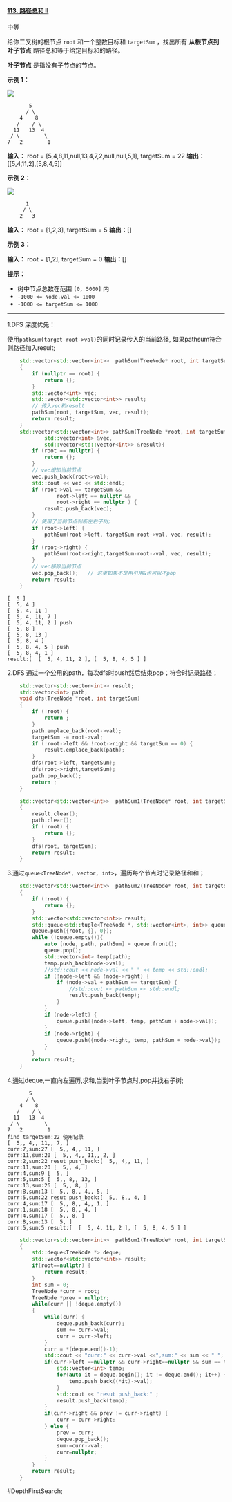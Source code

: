 #### [113. 路径总和 II](https://leetcode.cn/problems/path-sum-ii/)

中等

给你二叉树的根节点 `root` 和一个整数目标和 `targetSum` ，找出所有 **从根节点到叶子节点** 路径总和等于给定目标和的路径。

**叶子节点** 是指没有子节点的节点。

**示例 1：**

![](https://assets.leetcode.com/uploads/2021/01/18/pathsumii1.jpg)

```
       5
      / \
    4    8
   /    / \
  11   13  4
 / \        \
7   2        1
```
**输入：** root = [5,4,8,11,null,13,4,7,2,null,null,5,1], targetSum = 22
**输出：** \[[5,4,11,2],[5,8,4,5]\]

**示例 2：**

![](https://assets.leetcode.com/uploads/2021/01/18/pathsum2.jpg)
```
      1
     / \
    2   3
```
**输入：** root = [1,2,3], targetSum = 5
**输出：**[]

**示例 3：**

**输入：** root = [1,2], targetSum = 0
**输出：**[]

**提示：**

- 树中节点总数在范围 `[0, 5000]` 内
- `-1000 <= Node.val <= 1000`
- `-1000 <= targetSum <= 1000`
---- ----
1.DFS 深度优先：

使用`pathsum(target-root->val)`的同时记录传入的当前路径,
如果pathsum符合则路径加入result;
```cpp
    std::vector<std::vector<int>>  pathSum(TreeNode* root, int targetSum)
    {
        if (nullptr == root) {
            return {};
        }
        std::vector<int> vec;
        std::vector<std::vector<int>> result;
        // 传入vec和result
        pathSum(root, targetSum, vec, result);
        return result;
    }
    std::vector<std::vector<int>> pathSum(TreeNode *root, int targetSum,
            std::vector<int> &vec,
            std::vector<std::vector<int>> &result){
        if (root == nullptr) {
            return {};
        }
        // vec增加当前节点
        vec.push_back(root->val);
        std::cout << vec << std::endl;
        if (root->val == targetSum &&
                root->left == nullptr &&
                root->right == nullptr ) {
            result.push_back(vec);
        }
        // 使用了当前节点判断左右子树;
        if (root->left) {
            pathSum(root->left, targetSum-root->val, vec, result);
        }
        if (root->right) {
            pathSum(root->right,targetSum-root->val, vec, result);
        }
        // vec移除当前节点
        vec.pop_back();   // 这里如果不是用引用&也可以不pop
        return result;
    }
```

```
[  5 ]
[  5, 4 ]
[  5, 4, 11 ]
[  5, 4, 11, 7 ]
[  5, 4, 11, 2 ] push
[  5, 8 ]
[  5, 8, 13 ]
[  5, 8, 4 ]
[  5, 8, 4, 5 ] push
[  5, 8, 4, 1 ]
result:[  [  5, 4, 11, 2 ], [  5, 8, 4, 5 ] ]
```

2.DFS 通过一个公用的path，每次dfs时push然后结束pop；符合时记录路径；
```cpp
    std::vector<std::vector<int>> result;
    std::vector<int> path;
    void dfs(TreeNode *root, int targetSum)
    {
        if (!root) {
            return ;
        }
        path.emplace_back(root->val);
        targetSum -= root->val;
        if (!root->left && !root->right && targetSum == 0) {
            result.emplace_back(path);
        }
        dfs(root->left, targetSum);
        dfs(root->right,targetSum);
        path.pop_back();
        return ;
    }

    std::vector<std::vector<int>>  pathSum1(TreeNode* root, int targetSum)
    {
        result.clear();
        path.clear();
        if (!root) {
            return {};
        }
        dfs(root, targetSum);
        return result;
    }
```
3.通过`queue<TreeNode*, vector, int>`，遍历每个节点时记录路径和和；
```cpp
    std::vector<std::vector<int>>  pathSum2(TreeNode* root, int targetSum)
    {
        if (!root) {
            return {};
        }
        std::vector<std::vector<int>> result;
        std::queue<std::tuple<TreeNode *, std::vector<int>, int>> queue;
        queue.push({root, {}, 0});
        while (!queue.empty()){
            auto [node, path, pathSum] = queue.front();
            queue.pop();
            std::vector<int> temp(path);
            temp.push_back(node->val);
            //std::cout << node->val << " " << temp << std::endl;
            if (!node->left && !node->right) {
                if (node->val + pathSum == targetSum) {
                    //std::cout << pathSum << std::endl;
                    result.push_back(temp);
                }
            }
            if (node->left) {
                queue.push({node->left, temp, pathSum + node->val});
            }
            if (node->right) {
                queue.push({node->right, temp, pathSum + node->val});
            }
        }
        return result;
    }
```
4.通过deque,一直向左遍历,求和,当到叶子节点时,pop并找右子树;
```
       5
      / \
    4    8
   /    / \
  11   13  4
 / \        \
7   2        1
find targetSum:22 使用记录
[  5,, 4,, 11,, 7, ]
curr:7,sum:27 [  5,, 4,, 11, ]
curr:11,sum:20 [  5,, 4,, 11,, 2, ]
curr:2,sum:22 resut push_back:[  5,, 4,, 11, ]
curr:11,sum:20 [  5,, 4, ]
curr:4,sum:9 [  5, ]
curr:5,sum:5 [  5,, 8,, 13, ]
curr:13,sum:26 [  5,, 8, ]
curr:8,sum:13 [  5,, 8,, 4,, 5, ]
curr:5,sum:22 resut push_back:[  5,, 8,, 4, ]
curr:4,sum:17 [  5,, 8,, 4,, 1, ]
curr:1,sum:18 [  5,, 8,, 4, ]
curr:4,sum:17 [  5,, 8, ]
curr:8,sum:13 [  5, ]
curr:5,sum:5 result:[  [  5, 4, 11, 2 ], [  5, 8, 4, 5 ] ]
```

```cpp
    std::vector<std::vector<int>>  pathSum1(TreeNode* root, int targetSum)
    {
        std::deque<TreeNode *> deque;
        std::vector<std::vector<int>> result;
        if(root==nullptr) {
            return result;
        }
        int sum = 0;
        TreeNode *curr = root;
        TreeNode *prev = nullptr;
        while(curr || !deque.empty())
        {
            while(curr) {
                deque.push_back(curr);
                sum += curr->val;
                curr = curr->left;
            }
            curr = *(deque.end()-1);
            std::cout << "curr:" << curr->val <<",sum:" << sum << " ";
            if(curr->left ==nullptr && curr->right==nullptr && sum == targetSum) {
                std::vector<int> temp;
                for(auto it = deque.begin(); it != deque.end(); it++) {
                    temp.push_back((*it)->val);
                }
                std::cout << "resut push_back:" ;
                result.push_back(temp);
            }
            if(curr->right && prev != curr->right) {
                curr = curr->right;
            } else {
                prev = curr;
                deque.pop_back();
                sum-=curr->val;
                curr=nullptr;
            }
        }
        return result;
    }
```
#DepthFirstSearch;

